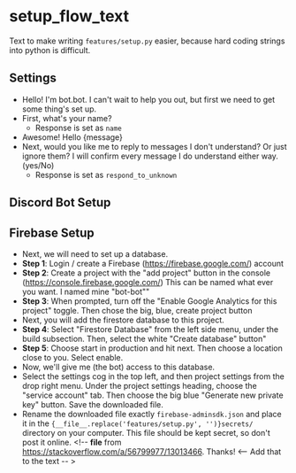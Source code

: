 # setup_flow_text

Text to make writing `features/setup.py` easier, because hard coding strings into python is difficult.

## Settings

- Hello! I'm bot.bot. I can't wait to help you out, but first we need to get some thing's set up.
- First, what's your name?
  - Response is set as `name`
- Awesome! Hello {message}
- Next, would you like me to reply to messages I don't understand? Or just ignore them? I will confirm every message I do understand either way. (yes/No)
  - Response is set as `respond_to_unknown`

## Discord Bot Setup

## Firebase Setup

- Next, we will need to set up a database.
- **Step 1**: Login / create a Firebase (https://firebase.google.com/) account
- **Step 2**: Create a project with the \"add project\" button in the console (https://console.firebase.google.com/) This can be named what ever you want. I named mine \"bot-bot\""
- **Step 3**: When prompted, turn off the \"Enable Google Analytics for this project\" toggle. Then chose the big, blue, create project button
- Next, you will add the firestore database to this project.
- **Step 4**: Select \"Firestore Database\" from the left side menu, under the build subsection. Then, select the white \"Create database\" button"
- **Step 5**: Choose start in production and hit next. Then choose a location close to you. Select enable.
- Now, we'll give me (the bot) access to this database.
- Select the settings cog in the top left, and then project settings from the drop right menu. Under the project settings heading, choose the \"service account\" tab. Then choose the big blue \"Generate new private key\" button. Save the downloaded file.
- Rename the downloaded file exactly `firebase-adminsdk.json` and place it in the `{__file__.replace('features/setup.py', '')}secrets/` directory on your computer. This file should be kept secret, so don't post it online. <!-- **file** from https://stackoverflow.com/a/56799977/13013466. Thanks! <-- Add that to the text -- >
